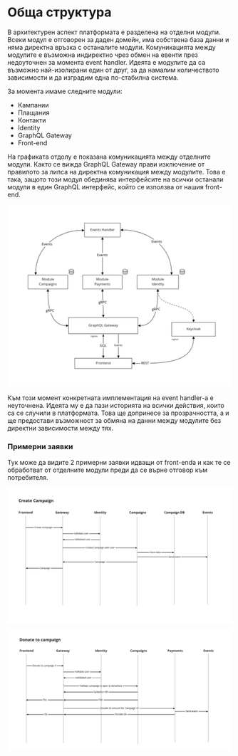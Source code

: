# Обща структура

В архитектурен аспект платформата е разделена на отделни модули. Всеки модул е отговорен за даден домейн, има собствена база данни и няма директна връзка с останалите модули. Комуникацията между модулите е възможна индиректно чрез обмен на евенти през недоуточнен за момента event handler. Идеята е модулите да са възможно най-изолирани един от друг, за да намалим количеството зависимости и да изградим една по-стабилна система.

За момента имаме следните модули:

* Кампании
* Плащания
* Контакти
* Identity
* GraphQL Gateway
* Front-end

На графиката отдолу е показана комуникацията между отделните модули. Както се вижда GraphQL Gateway прави изключение от правилото за липса на директна комуникация между модулите. Това е така, защото този модул обединява интерфейсите на всички останали модули в един GraphQL интерфейс, който се използва от нашия front-end.

![Inter module communication ](../.gitbook/assets/technical-landscape-module-communication.jpg)

Към този момент конкретната имплементация на event handler-a е неуточнена. Идеята му е да пази историята на всички действия, които са се случили в платформата. Това ще допринесе за прозрачността, а и ще предостави възможност за обмяна на данни между модулите без директни зависимости между тях. 

### Примерни заявки

Тук може да видите 2 примерни заявки идващи от front-enda и как те се обработват от отделните модули преди да се върне отговор към потребителя. 

![Create campaign sequence diagram](../.gitbook/assets/technical-landscape-create-campaign.jpg)

![Donate to campaign sequence diagram](../.gitbook/assets/technical-landscape-donate-to-campaign.jpg)

